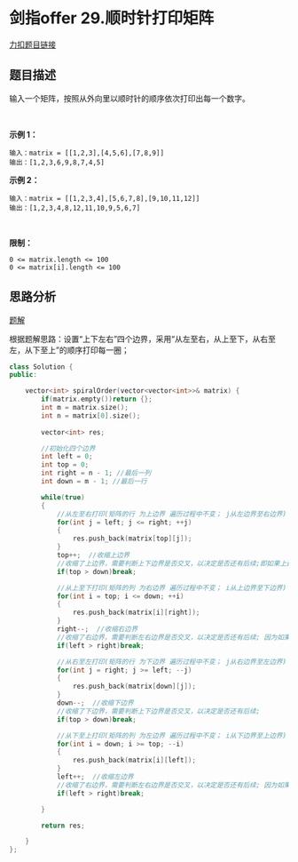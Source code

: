 <p id="顺时针打印矩阵"></p>

# 剑指offer 29.顺时针打印矩阵     

[力扣题目链接](https://leetcode-cn.com/problems/shun-shi-zhen-da-yin-ju-zhen-lcof/)     

## 题目描述  

输入一个矩阵，按照从外向里以顺时针的顺序依次打印出每一个数字。  

 

**示例 1：**

    输入：matrix = [[1,2,3],[4,5,6],[7,8,9]]
    输出：[1,2,3,6,9,8,7,4,5]

**示例 2：**

    输入：matrix = [[1,2,3,4],[5,6,7,8],[9,10,11,12]]
    输出：[1,2,3,4,8,12,11,10,9,5,6,7]
 

**限制：**

    0 <= matrix.length <= 100
    0 <= matrix[i].length <= 100


## 思路分析  

[题解](https://leetcode-cn.com/problems/shun-shi-zhen-da-yin-ju-zhen-lcof/solution/mian-shi-ti-29-shun-shi-zhen-da-yin-ju-zhen-she-di/)  

根据题解思路：设置“上下左右”四个边界，采用“从左至右，从上至下，从右至左，从下至上”的顺序打印每一圈；  


```cpp
class Solution {
public:

    vector<int> spiralOrder(vector<vector<int>>& matrix) {
        if(matrix.empty())return {};
        int m = matrix.size();  
        int n = matrix[0].size();        
        
        vector<int> res;

        //初始化四个边界
        int left = 0;
        int top = 0;
        int right = n - 1; //最后一列
        int down = m - 1; //最后一行

        while(true)
        {
            //从左至右打印(矩阵的行 为上边界 遍历过程中不变； j从左边界至右边界)
            for(int j = left; j <= right; ++j)
            {
                res.push_back(matrix[top][j]); 
            }
            top++;  //收缩上边界
            //收缩了上边界，需要判断上下边界是否交叉，以决定是否还有后续;即如果上边界比下边界大了，说明所有元素都打印完成了
            if(top > down)break;

            //从上至下打印(矩阵的列 为右边界 遍历过程中不变； i从上边界至下边界)
            for(int i = top; i <= down; ++i)
            {
                res.push_back(matrix[i][right]); 
            }
            right--;  //收缩右边界
            //收缩了右边界，需要判断左右边界是否交叉，以决定是否还有后续; 因为如果左边界left大于右边界right了，说明所有元素都打印了  
            if(left > right)break;

            //从右至左打印(矩阵的行 为下边界 遍历过程中不变； j从右边界至左边界)
            for(int j = right; j >= left; --j)
            {
                res.push_back(matrix[down][j]); 
            }
            down--;  //收缩下边界
            //收缩了下边界，需要判断上下边界是否交叉，以决定是否还有后续;
            if(top > down)break;

            //从下至上打印(矩阵的列 为左边界 遍历过程中不变； i从下边界至上边界)
            for(int i = down; i >= top; --i)
            {
                res.push_back(matrix[i][left]); 
            }
            left++;  //收缩左边界
            //收缩了右边界，需要判断左右边界是否交叉，以决定是否还有后续; 因为如果左边界left大于右边界right了，说明所有元素都打印了  
            if(left > right)break;

        }

        return res;

    }
};
```


